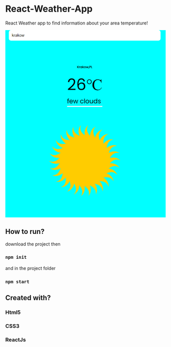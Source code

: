 # React-Weather-App
React Weather app to find information about your area temperature!

![This is an image](/react%20weather%20app.PNG)

## How to run?

download the project then

### `npm init`

and in the project folder

### `npm start`


## Created with?

### Html5
### CSS3
### ReactJs
